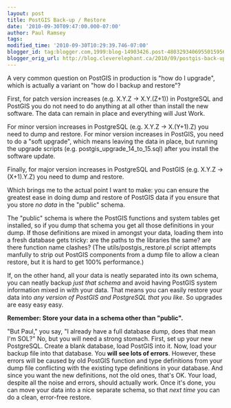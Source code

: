 ```yaml
---
layout: post
title: PostGIS Back-up / Restore
date: '2010-09-30T09:47:00.000-07:00'
author: Paul Ramsey
tags: 
modified_time: '2010-09-30T10:29:39.746-07:00'
blogger_id: tag:blogger.com,1999:blog-14903426.post-4803293406955015956
blogger_orig_url: http://blog.cleverelephant.ca/2010/09/postgis-back-up-restore.html
---
```


A very common question on PostGIS in production is "how do I upgrade", which is actually a variant on "how do I backup and restore"?

First, for patch version increases (e.g. X.Y.Z -> X.Y.(Z+1)) in PostgreSQL and PostGIS you do not need to do anything at all other than install the new software. The data can remain in place and everything will Just Work.

For minor version increases in PostgreSQL (e.g. X.Y.Z -> X.(Y+1).Z) you need to dump and restore. For minor version increases in PostGIS, you need to do a "soft upgrade", which means leaving the data in place, but running the upgrade scripts (e.g. postgis_upgrade_14_to_15.sql) after you install the software update.

Finally, for major version increases in PostgreSQL and PostGIS (e.g. X.Y.Z -> (X+1).Y.Z) you need to dump and restore.

Which brings me to the actual point I want to make: you can ensure the greatest ease in doing dump and restore of PostGIS data if you ensure that you store *no data* in the "public" schema. 

The "public" schema is where the PostGIS functions and system tables get installed, so if you dump that schema you get all those definitions in your dump. If those definitions are mixed in amongst your data, loading them into a fresh database gets tricky: are the paths to the libraries the same? are there function name clashes? (The utils/postgis_restore.pl script attempts manfully to strip out PostGIS components from a dump file to allow a clean restore, but it is hard to get 100% performance.)

If, on the other hand, all your data is neatly separated into its own schema, you can neatly backup *just that schema* and avoid having PostGIS system information mixed in with your data. That means you can easily restore your data into *any version of PostGIS and PostgreSQL that you like*. So upgrades are easy easy easy.

**Remember: Store your data in a schema other than "public".**

"But Paul," you say, "I already have a full database dump, does that mean I'm SOL?" No, but you will need a strong stomach. First, set up your new PostgreSQL. Create a blank database, load PostGIS into it. Now, load your backup file into that database. You **will see lots of errors**. However, these errors will be caused by old PostGIS function and type definitions from your dump file conflicting with the existing type definitions in your database. And since you want the new definitions, not the old ones, that's OK. Your load, despite all the noise and errors, should actually work. Once it's done, you can move your data into a nice separate schema, so that *next time* you can do a clean, error-free restore.

